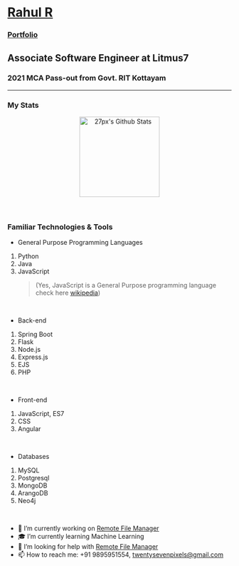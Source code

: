 # <a href="https://27px.github.io/">Rahul R</a>
### <a href="https://27px.github.io/">Portfolio</a>

## Associate Software Engineer at Litmus7
### 2021 MCA Pass-out from Govt. RIT Kottayam

---
### My Stats


<div style="text-align:center;">
  <img align="center" height="180px" alt="27px's Github Stats" src="https://github-readme-stats.vercel.app/api?username=27px&show_icons=true&hide_border=true&count_private=true&include_all_commits=true&bg_color=45,FFE53B,FF2525&title_color=000000&text_color=000000&icon_color=000000" /><br><br>
  <!-- <img align="center" height="180px" alt="27px's Top Languages" src="https://github-readme-stats.vercel.app/api/top-langs/?username=27px&bg_color=45,90CAF9,1565C0&title_color=000000&text_color=FFFFFF&icon_color=000000&layout=compact" /> -->
</div>

<br>

### Familiar Technologies & Tools

- General Purpose Programming Languages

1. Python
2. Java
3. JavaScript
   > (Yes, JavaScript is a General Purpose programming language check here [wikipedia](https://en.wikipedia.org/wiki/General-purpose_programming_language#:~:text=Java-,JavaScript,-Julia))

<br>

- Back-end

1. Spring Boot
2. Flask
3. Node.js
4. Express.js
5. EJS
6. PHP

<br>

- Front-end

1. JavaScript, ES7
2. CSS
3. Angular

<br>

- Databases

1. MySQL
2. Postgresql
3. MongoDB
4. ArangoDB
5. Neo4j

<br>

- 🔭 I’m currently working on [Remote File Manager](https://github.com/27px/Remote-File-Manager)
- 🎓 I’m currently learning Machine Learning<!-- - 👯 I’m looking to collaborate on ... -->
- 🤔 I’m looking for help with [Remote File Manager](https://github.com/27px/Remote-File-Manager)<!-- - 💬 Ask me about ... -->
- 📫 How to reach me: +91 9895951554, twentysevenpixels@gmail.com
<!-- - ⚡ Fun fact: ... -->
